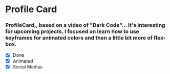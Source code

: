 # Profile Card

### ProfileCard,, based on a video of "Dark Code"... It's interesting for upcoming projects. I focused on learn how to use keyframes for animated colors and then a little bit more of flex-box.

- [x] Done
- [x] Animated
- [x] Social Medias